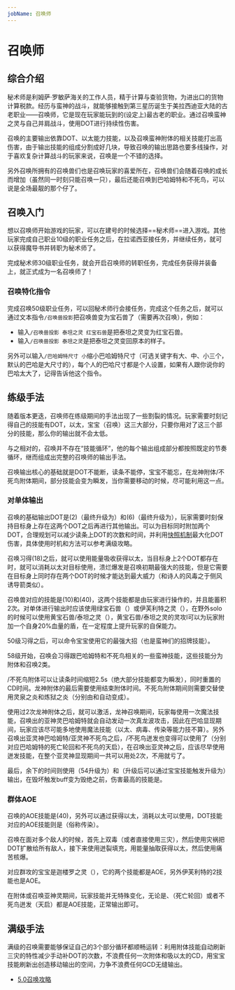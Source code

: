 ```yaml
---
jobName: 召唤师
---
```


# 召唤师
<FloatTOC />

## 综合介绍

秘术师是利姆萨·罗敏萨海关的工作人员，精于计算与查验货物，为进出口的货物计算税款。经历与蛮神的战斗，就能够接触到第三星历诞生于美拉西迪亚大陆的古老职业——召唤师，它是现在玩家能玩到的(设定上)最古老的职业。通过召唤蛮神之灵与自己并肩战斗，使用DOT进行持续性伤害。

召唤的主要输出依靠DOT、以太能力技能，以及召唤蛮神附体的相关技能打出高伤害，由于输出技能的组成分割成好几块，导致召唤的输出思路也要多线操作，对于喜欢复杂计算战斗的玩家来说，召唤是一个不错的选择。

另外召唤所拥有的召唤兽们也是召唤玩家的喜爱所在，召唤兽们会随着召唤的成长而增加（虽然同一时刻只能召唤一只），最后还能召唤到巴哈姆特和不死鸟，可以说是全场最靓的那个仔了。

## 召唤入门

想以召唤师开始游戏的玩家，可以在建号的时候选择==秘术师==进入游戏。其他玩家完成自己职业10级的职业任务之后，在拉诺西亚接任务<quest name="如何加入秘术师行会" />，并继续<quest name="战场上的谋略" />任务，就可以获得魔导书并转职为秘术师了。

完成秘术师30级职业任务<quest name="秘术最高级命题的证明" type="plus" />，就会开启召唤师的转职任务<quest name="业火的召唤" type="plus" />，完成任务获得<item name="召唤师之证" />并装备上，就正式成为一名召唤师了！

### 召唤特化指令

完成召唤50级职业任务<quest type="plus" name="邪道与正道" />，可以回秘术师行会接任务<quest type="plus" name="召唤兽变形" />，完成这个任务之后，就可以通过文本指令`/召唤兽投影`把召唤兽变为宝石兽了（需要再次召唤），例如：

* 输入`/召唤兽投影 泰坦之灵 红宝石兽`是把泰坦之灵变为红宝石兽。
* 输入`/召唤兽投影 泰坦之灵`是把泰坦之灵变回原本的样子。

另外可以输入`/巴哈姆特尺寸 小`缩小巴哈姆特尺寸（可选关键字有大、中、小三个，默认的巴哈是大尺寸的），每个人的巴哈尺寸都是个人设置，如果有人跟你说你的巴哈太大了，记得告诉他这个指令。 

## 练级手法

随着版本更迭，召唤师在练级期间的手法出现了一些割裂的情况。玩家需要时刻记得自己的技能有DOT，以太，宝宝（召唤）这三大部分，只要你用对了这三个部分的技能，那么你的输出就不会太低。

与之相对的，召唤并不存在“技能循环”，他的每个输出组成部分都按照既定的节奏循环，继而组成出完整的召唤师的输出手法。

召唤输出核心的基础就是DOT不能断，读条不能停，宝宝不能忘，在龙神附体/不死鸟附体期间，部分技能会变为瞬发，当你需要移动的时候，尽可能利用这一点。

### 对单体输出

召唤的基础输出DOT是<Action name="毒菌" job="秘术师" />(2)（最终升级为<Action name="剧毒菌" />）和<Action name="瘴气" job="秘术师" />(6)（最终升级为<Action name="瘴暍" />），玩家需要时刻保持目标身上存在这两个DOT之后再进行其他输出。<Action name="三重灾祸" />可以为目标同时附加两个DOT，合理规划可以减少读条上DOT的次数和时间，并利用[快照机制](/basic/battle.md#DOT)最大化DOT伤害，具体使用时机和方法可以参考满级攻略。

召唤习得<Action name="能量吸收" job="秘术师" />(18)之后，就可以使用能量吸收获得以太，当目标身上2个DOT都存在时，就可以消耗以太对目标使用<Action name="溃烂爆发" job="秘术师" />，溃烂爆发是召唤初期最强大的技能，但是它需要在目标身上同时存在两个DOT的时候才能达到最大威力（和诗人的风毒之于侧风诱导箭类似）。

召唤兽对应的技能是<Action name="灵攻I" job="秘术师" />(10)和<Action name="灵攻II" job="秘术师" />(40)，这两个技能都是由玩家进行操作的，并且能蓄积2次。对单体进行输出时应该使用绿宝石兽（<Action name="召唤" job="秘术师" />）或伊芙利特之灵（<Action name="召唤III" />），在野外solo的时候可以使用黄宝石兽/泰坦之灵（<Action name="召唤II" job="秘术师" />），黄宝石兽/泰坦之灵的灵攻I可以为玩家附加一个自身20%血量的盾，在一定程度上提升玩家的自保能力。

50级习得<Action name="内力迸发" />之后，可以命令宝宝使用它的最强大招（也是蛮神们的招牌技能）。

58级开始，召唤会习得跟巴哈姆特和不死鸟相关的一些蛮神技能，这些技能分为附体和召唤2类。

<Action name="龙神附体" />/<Action :id="16549">不死鸟附体</Action>可以让读条时间缩短2.5s（绝大部分技能都变为瞬发），同时重置<Action name="三重灾祸" />的CD时间。龙神附体的最后需要使用<Action name="死星核爆" />结束附体时间。不死鸟附体期间则需要交替使用<Action :id="16514">灵泉之炎</Action>和<Action :id="16515">炼狱之炎</Action>（分别由<Action name="毁荡" />和<Action name="迸发" />自动变成）。

使用过2次龙神附体之后，就可以激活<Action name="龙神召唤" />，龙神召唤期间，玩家每使用一次魔法技能，召唤出的亚神灵巴哈姆特就会自动发动一次<Action :id="8881">真龙波</Action>攻击，因此在巴哈显现期间，玩家应该尽可能多地使用魔法技能（以太、病毒、传染等能力技不算）。另外召唤出亚灵神巴哈姆特/亚灵神不死鸟之后，<Action name="龙神迸发" />/<Action :id="16516">不死鸟迸发</Action>也变得可以使用了（分别对应巴哈姆特的<Action :id="8879">死亡轮回</Action>和不死鸟的<Action :id="16518">天启</Action>），在召唤出亚灵神之后，应该尽早使用迸发技能，在整个亚灵神显现期间一共可以用处2次，不用就亏了。

最后，余下的时间则使用<Action name="毁灭" job="秘术师" />（54升级为<Action name="毁荡" />）和<Action name="毁坏" job="秘术师" />（升级后可以通过宝宝技能触发<Status :id="1212" name="毁坏强化" />升级为<Action :id="7426" name="毁绝" />）输出，在毁坏触发buff变为毁绝之前，伤害最高的技能是<Action name="毁荡" />。

### 群体AOE

召唤的AOE技能是<Action name="迸发" />(40)，另外可以通过<Action name="能量抽取" />获得以太，消耗以太可以使用<Action name="痛苦核爆" />，DOT技能对应的AOE技能则是<Action name="灾祸" job="秘术师" />（俗称传染）。

召唤在面对多个敌人的时候，首先上双毒（或者直接使用三灾），然后使用灾祸把DOT扩散给所有敌人，接下来使用迸裂填充，用能量抽取获得以太，然后使用痛苦核爆。

对应群攻的宝宝是迦楼罗之灵（<Action name="召唤" job="秘术师" />），它的两个技能都是AOE，另外伊芙利特的2技能也是AOE。

在附体或召唤亚神灵期间，玩家技能并无特殊变化，无论是<Action name="死星核爆" />、<Action name="龙神迸发" />（死亡轮回）或者<Action :id="16516">不死鸟迸发</Action>（天启）都是AOE技能，正常输出即可。

## 满级手法

满级的召唤需要能够保证自己的3个部分循环都顺畅运转：利用附体技能自动刷新三灾的特性减少手动补DOT的次数，不浪费任何一次附体和吸以太的CD，用宝宝技能刷新出<Action :id="7426" name="毁绝" />创造移动输出的空间，力争不浪费任何GCD无缝输出。

* [5.0召唤攻略](https://bbs.nga.cn/read.php?tid=17633131)
